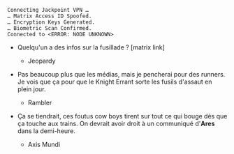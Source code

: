     Connecting Jackpoint VPN …
    … Matrix Access ID Spoofed.
    … Encryption Keys Generated.
    … Biometric Scan Confirmed.
    Connected to <ERROR: NODE UNKNOWN>

* Quelqu'un a des infos sur la fusillade ? [matrix link]
    * Jeopardy

* Pas beaucoup plus que les médias, mais je pencherai pour des runners. Je vois que ça pour que le Knight Errant sorte les fusils d'assaut en plein jour.
    * Rambler

* Ça se tiendrait, ces foutus cow boys tirent sur tout ce qui bouge dès que ça touche aux trains. On devrait avoir droit à un communiqué d'**Ares** dans la demi-heure.
    * Axis Mundi
